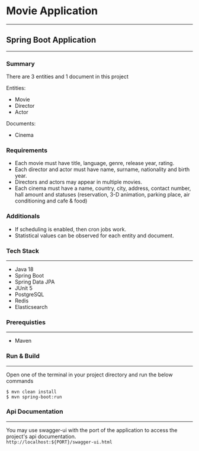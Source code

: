 # Movie Application
---

## Spring Boot Application
---

### Summary
There are 3 entities and 1 document in this project

Entities:
- Movie
- Director
- Actor

 Documents:
 - Cinema

### Requirements
- Each movie must have title, language, genre, release year, rating.
- Each director and actor must have name, surname, nationality and birth year.
- Directors and actors may appear in multiple movies.
- Each cinema must have a name, country, city, address, contact number, hall amount and statuses (reservation, 3-D animation, parking place, air conditioning and cafe & food)

### Additionals
- If scheduling is enabled, then cron jobs work.
- Statistical values can be observed for each entity and document.

### Tech Stack
---
- Java 18
- Spring Boot
- Spring Data JPA
- JUnit 5
- PostgreSQL
- Redis
- Elasticsearch

### Prerequisties
---
- Maven

### Run & Build
---
Open one of the terminal in your project directory and run the below commands

```
$ mvn clean install
$ mvn spring-boot:run
```

### Api Documentation
---
You may use swagger-ui with the port of the application to access the project's api documentation.<br/>
`http://localhost:${PORT}/swagger-ui.html`
